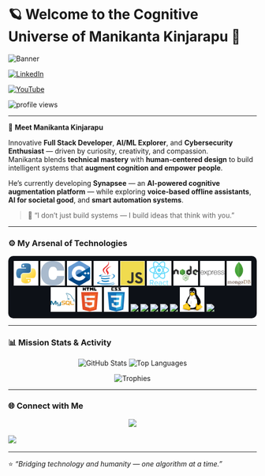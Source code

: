 # 🪐 Welcome to the Cognitive Universe of **Manikanta Kinjarapu** 🤖

![Banner](https://github.com/mani-0712/mani-0712/blob/main/banner.gif)

[![LinkedIn][linkedin-shield]][linkedin-url] 

[![YouTube][youtube-shield]][youtube-url]

<img src="https://komarev.com/ghpvc/?username=mani-0712&label=Profile%20views&color=00C9A7&style=flat" alt="profile views" width="150" height="28" />

---

🚀 **Meet Manikanta Kinjarapu**  

Innovative **Full Stack Developer**, **AI/ML Explorer**, and **Cybersecurity Enthusiast** — driven by curiosity, creativity, and compassion.  
Manikanta blends **technical mastery** with **human-centered design** to build intelligent systems that **augment cognition and empower people**.  

He’s currently developing **Synapsee** — an **AI-powered cognitive augmentation platform** — while exploring **voice-based offline assistants**, **AI for societal good**, and **smart automation systems**.  

> 🌠 “I don’t just build systems — I build ideas that think with you.”  

---

### ⚙️ My Arsenal of Technologies
<div align="center" style="background:#0D1117;padding:10px;border-radius:10px;">
    <img src="https://raw.githubusercontent.com/devicons/devicon/master/icons/python/python-original.svg" width="50" />
    <img src="https://raw.githubusercontent.com/devicons/devicon/master/icons/c/c-original.svg" width="50" />
    <img src="https://raw.githubusercontent.com/devicons/devicon/master/icons/cplusplus/cplusplus-original.svg" width="50" />
    <img src="https://raw.githubusercontent.com/devicons/devicon/master/icons/java/java-original.svg" width="50" />
    <img src="https://raw.githubusercontent.com/devicons/devicon/master/icons/javascript/javascript-original.svg" width="50" />
    <img src="https://raw.githubusercontent.com/devicons/devicon/master/icons/react/react-original-wordmark.svg" width="50" />
    <img src="https://raw.githubusercontent.com/devicons/devicon/master/icons/nodejs/nodejs-original-wordmark.svg" width="50" />
    <img src="https://raw.githubusercontent.com/devicons/devicon/master/icons/express/express-original-wordmark.svg" width="50" />
    <img src="https://raw.githubusercontent.com/devicons/devicon/master/icons/mongodb/mongodb-original-wordmark.svg" width="50" />
    <img src="https://raw.githubusercontent.com/devicons/devicon/master/icons/mysql/mysql-original-wordmark.svg" width="50" />
    <img src="https://raw.githubusercontent.com/devicons/devicon/master/icons/html5/html5-original-wordmark.svg" width="50" />
    <img src="https://raw.githubusercontent.com/devicons/devicon/master/icons/css3/css3-original-wordmark.svg" width="50" />
    <img src="https://upload.wikimedia.org/wikipedia/commons/0/0b/Qt_logo_2016.svg" width="50" />
    <img src="https://www.vectorlogo.zone/logos/pytorch/pytorch-icon.svg" width="50" />
    <img src="https://www.vectorlogo.zone/logos/tensorflow/tensorflow-icon.svg" width="50" />
    <img src="https://www.vectorlogo.zone/logos/opencv/opencv-icon.svg" width="50" />
    <img src="https://upload.wikimedia.org/wikipedia/commons/0/05/Scikit_learn_logo_small.svg" width="50" />
    <img src="https://raw.githubusercontent.com/devicons/devicon/master/icons/linux/linux-original.svg" width="50" />
    <img src="https://www.vectorlogo.zone/logos/git-scm/git-scm-icon.svg" width="50" />
</div>

---

### 📊 Mission Stats & Activity
<div align="center">
  <img src="https://github-readme-stats.vercel.app/api?username=mani-0712&show_icons=true&theme=radical" alt="GitHub Stats" width="48%" height="50%"/>
  <img src="https://github-readme-stats.vercel.app/api/top-langs/?username=mani-0712&layout=compact&theme=radical" alt="Top Languages" width="48%"/>
</div>

<p align="center">
  <img src="https://github-profile-trophy.vercel.app/?username=mani-0712&theme=radical&no-frame=true&margin-w=5" alt="Trophies" />
</p>

---

### 🌐 Connect with Me
<p align="center">
  <a href="https://www.linkedin.com/in/mkkinjarapu/" target="_blank"><img src="https://skillicons.dev/icons?i=linkedin" height="45"/></a>
  
  <a href="https://www.youtube.com/@CodeWithPheonix/" target="_blank"><img src="https://skillicons.dev/icons?i=youtube" height="45"/></a>
  
</p>

---

⭐ *“Bridging technology and humanity — one algorithm at a time.”*

<!-- Shields -->
[linkedin-shield]: https://img.shields.io/badge/-LinkedIn-black.svg?style=for-the-badge&logo=linkedin&colorB=0B5FBB
[linkedin-url]: https://www.linkedin.com/in/mkkinjarapu/
[youtube-shield]: https://img.shields.io/badge/YouTube-%23FF0000.svg?style=for-the-badge&logo=YouTube&logoColor=white
[youtube-url]: https://www.youtube.com/@CodeWithPheonix


